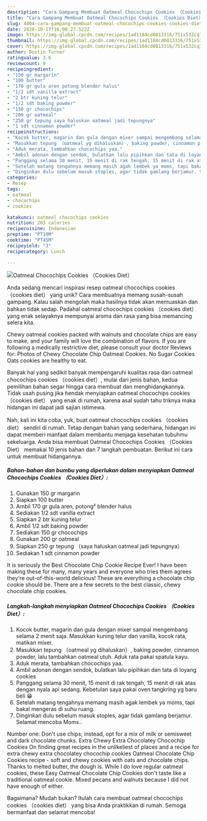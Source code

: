 ```yaml
---
description: "Cara Gampang Membuat Oatmeal Chocochips Cookies （Cookies Diet）, Lezat Sekali"
title: "Cara Gampang Membuat Oatmeal Chocochips Cookies （Cookies Diet）, Lezat Sekali"
slug: 4004-cara-gampang-membuat-oatmeal-chocochips-cookies-cookies-diet-lezat-sekali
date: 2020-10-17T16:00:27.522Z
image: https://img-global.cpcdn.com/recipes/1ad1184cd0813316/751x532cq70/oatmeal-chocochips-cookies-cookies-diet-foto-resep-utama.jpg
thumbnail: https://img-global.cpcdn.com/recipes/1ad1184cd0813316/751x532cq70/oatmeal-chocochips-cookies-cookies-diet-foto-resep-utama.jpg
cover: https://img-global.cpcdn.com/recipes/1ad1184cd0813316/751x532cq70/oatmeal-chocochips-cookies-cookies-diet-foto-resep-utama.jpg
author: Dustin Turner
ratingvalue: 3.6
reviewcount: 9
recipeingredient:
- "150 gr margarin"
- "100 butter"
- "170 gr gula aren potong blender halus"
- "1/2 sdt vanilla extract"
- "2 btr kuning telur"
- "1/2 sdt baking powder"
- "150 gr chocochips"
- "200 gr oatmeal"
- "250 gr tepung saya haluskan oatmeal jadi tepungnya"
- "1 sdt cinnamon powder"
recipeinstructions:
- "Kocok butter, magarin dan gula dengan mixer sampai mengembang selama 2 menit saja. Masukkan kuning telur dan vanilla, kocok rata, matikan mixer."
- "Masukkan tepung （oatmeal yg dihaluskan）, baking powder, cinnamon powder, lalu tambahkan oatmeal utuh. Aduk rata pakai spatula kayu."
- "Aduk merata, tambahkan chocochips yaa."
- "Ambil adonan dengan sendok, bulatkan lalu pipihkan dan tata di loyang cookies"
- "Panggang selama 30 menit, 15 menit di rak tengah, 15 menit di rak atas dengan nyala api sedang. Kebetulan saya pakai oven tangkring yg baru beli 😁"
- "Setelah matang tengahnya memang masih agak lembek ya moms, tapi bakal mengeras di suhu ruang."
- "Dinginkan dulu sebelum masuk stoples, agar tidak gamlang berjamur. Selamat mencoba Moms.."
categories:
- Resep
tags:
- oatmeal
- chocochips
- cookies

katakunci: oatmeal chocochips cookies 
nutrition: 203 calories
recipecuisine: Indonesian
preptime: "PT10M"
cooktime: "PT45M"
recipeyield: "3"
recipecategory: Lunch

---
```



![Oatmeal Chocochips Cookies （Cookies Diet）](https://img-global.cpcdn.com/recipes/1ad1184cd0813316/751x532cq70/oatmeal-chocochips-cookies-cookies-diet-foto-resep-utama.jpg)

Anda sedang mencari inspirasi resep oatmeal chocochips cookies （cookies diet） yang unik? Cara membuatnya memang susah-susah gampang. Kalau salah mengolah maka hasilnya tidak akan memuaskan dan bahkan tidak sedap. Padahal oatmeal chocochips cookies （cookies diet） yang enak selayaknya mempunyai aroma dan rasa yang bisa memancing selera kita.

Chewy oatmeal cookies packed with walnuts and chocolate chips are easy to make, and your family will love the combination of flavors. If you are following a medically restrictive diet, please consult your doctor Reviews for: Photos of Chewy Chocolate Chip Oatmeal Cookies. No Sugar Cookies Oats cookies are healthy to eat.

Banyak hal yang sedikit banyak mempengaruhi kualitas rasa dari oatmeal chocochips cookies （cookies diet）, mulai dari jenis bahan, kedua pemilihan bahan segar hingga cara membuat dan menghidangkannya. Tidak usah pusing jika hendak menyiapkan oatmeal chocochips cookies （cookies diet） yang enak di rumah, karena asal sudah tahu triknya maka hidangan ini dapat jadi sajian istimewa.


Nah, kali ini kita coba, yuk, buat oatmeal chocochips cookies （cookies diet） sendiri di rumah. Tetap dengan bahan yang sederhana, hidangan ini dapat memberi manfaat dalam membantu menjaga kesehatan tubuhmu sekeluarga. Anda bisa membuat Oatmeal Chocochips Cookies （Cookies Diet） memakai 10 jenis bahan dan 7 langkah pembuatan. Berikut ini cara untuk membuat hidangannya.

<!--inarticleads1-->

##### Bahan-bahan dan bumbu yang diperlukan dalam menyiapkan Oatmeal Chocochips Cookies （Cookies Diet）:

1. Gunakan 150 gr margarin
1. Siapkan 100 butter
1. Ambil 170 gr gula aren, potong² blender halus
1. Sediakan 1/2 sdt vanilla extract
1. Siapkan 2 btr kuning telur
1. Ambil 1/2 sdt baking powder
1. Sediakan 150 gr chocochips
1. Gunakan 200 gr oatmeal
1. Siapkan 250 gr tepung （saya haluskan oatmeal jadi tepungnya）
1. Sediakan 1 sdt cinnamon powder


It is seriously the Best Chocolate Chip Cookie Recipe Ever! I have been making these for many, many years and everyone who tries them agrees they&#39;re out-of-this-world delicious! These are everything a chocolate chip cookie should be. There are a few secrets to the best classic, chewy chocolate chip cookies. 

<!--inarticleads2-->

##### Langkah-langkah menyiapkan Oatmeal Chocochips Cookies （Cookies Diet）:

1. Kocok butter, magarin dan gula dengan mixer sampai mengembang selama 2 menit saja. Masukkan kuning telur dan vanilla, kocok rata, matikan mixer.
1. Masukkan tepung （oatmeal yg dihaluskan）, baking powder, cinnamon powder, lalu tambahkan oatmeal utuh. Aduk rata pakai spatula kayu.
1. Aduk merata, tambahkan chocochips yaa.
1. Ambil adonan dengan sendok, bulatkan lalu pipihkan dan tata di loyang cookies
1. Panggang selama 30 menit, 15 menit di rak tengah, 15 menit di rak atas dengan nyala api sedang. Kebetulan saya pakai oven tangkring yg baru beli 😁
1. Setelah matang tengahnya memang masih agak lembek ya moms, tapi bakal mengeras di suhu ruang.
1. Dinginkan dulu sebelum masuk stoples, agar tidak gamlang berjamur. Selamat mencoba Moms..


Number one: Don&#39;t use chips; instead, opt for a mix of milk or semisweet and dark chocolate chunks. Extra Chewy Extra Chocolatey Chocochip Cookies On finding great recipes in the unlikeliest of places and a recipe for extra chewy extra chocolatey chocochip cookies Oatmeal Chocolate Chip Cookies recipe - soft and chewy cookies with oats and chocolate chips. Thanks to melted butter, the dough is. While I do love regular oatmeal cookies, these Easy Oatmeal Chocolate Chip Cookies don&#39;t taste like a traditional oatmeal cookie. Mixed pecans and walnuts because I did not have enough of either. 

Bagaimana? Mudah bukan? Itulah cara membuat oatmeal chocochips cookies （cookies diet） yang bisa Anda praktikkan di rumah. Semoga bermanfaat dan selamat mencoba!
